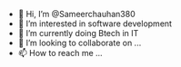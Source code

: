 - 👋 Hi, I’m @Sameerchauhan380
- 👀 I’m interested in software development
- 🌱 I’m currently doing Btech in IT
- 💞️ I’m looking to collaborate on ...
- 📫 How to reach me ...

<!---
Sameerchauhan380/Sameerchauhan380 is a ✨ special ✨ repository because its `README.md` (this file) appears on your GitHub profile.
You can click the Preview link to take a look at your changes.
--->
